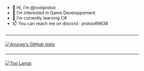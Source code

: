 - 👋 Hi, I’m @rootprotox
- 👀 I’m interested in Game Developpement
- 🌱 I’m currently learning C#
- 📫 You can reach me on discord : protox#9638

 ———————————————————————————————

[![Anurag's GitHub stats](https://github-readme-stats.vercel.app/api?username=rootprotox)](https://github.com/anuraghazra/github-readme-stats)

———————————————————————————————

[![Top Langs](https://github-readme-stats.vercel.app/api/top-langs/?username=rootprotox)](https://github.com/anuraghazra/github-readme-stats)
